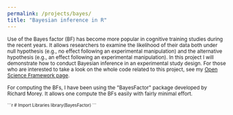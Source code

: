 ```yaml
---
permalink: /projects/bayes/
title: "Bayesian inference in R"
---
```


<small>Use of the Bayes factor (BF) has become more popular in cognitive training studies during the recent years. It allows researchers to examine the likelihood of their data both under null hypothesis (e.g., no effect following an experimental manipulation) and the alternative hypothesis (e.g., an effect following an experimental manipulation). In this project I will demonstrate how to conduct Bayesian inference in an experimental study design. For those who are interested to take a look on the whole code related to this project, see my [Open Science Framework page](https://osf.io/q7xe2/).</small>
<p>
<small> For computing the BFs, I have been using the "BayesFactor" package developed by Richard Morey. It allows one compute the BFs easily with fairly minimal effort. <small>
</p>
```r
# Import Libraries
library(BayesFactor)
```
